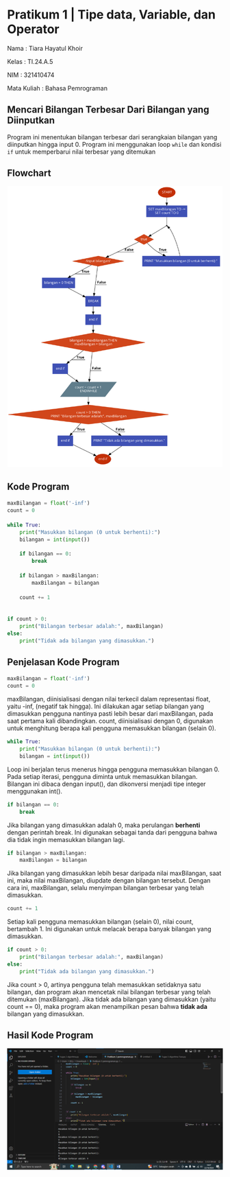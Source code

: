 # Pratikum 1 | Tipe data, Variable, dan Operator

Nama : Tiara Hayatul Khoir

Kelas : TI.24.A.5

NIM : 321410474

Mata Kuliah : Bahasa Pemrograman

## Mencari Bilangan Terbesar Dari Bilangan yang Diinputkan
Program ini menentukan bilangan terbesar dari serangkaian bilangan yang diinputkan hingga input 0. Program ini menggunakan loop `while` dan kondisi `if` untuk memperbarui nilai terbesar yang ditemukan

## Flowchart 
![foto](https://github.com/tir890/foto/blob/be8bd72f0833d80a2f7fb17fc203c5f60e8c6199/code2flow_PCTQl5%20(1).png)

## Kode Program
```Python
maxBilangan = float('-inf')  
count = 0

while True:
    print("Masukkan bilangan (0 untuk berhenti):")
    bilangan = int(input())  

    if bilangan == 0:
        break  

    if bilangan > maxBilangan:
        maxBilangan = bilangan  

    count += 1 


if count > 0:
    print("Bilangan terbesar adalah:", maxBilangan)
else:
    print("Tidak ada bilangan yang dimasukkan.")
```
## Penjelasan Kode Program

```Python
maxBilangan = float('-inf') 
count = 0
```
maxBilangan, diinisialisasi dengan nilai terkecil dalam representasi float, yaitu -inf, (negatif tak hingga). Ini dilakukan agar setiap bilangan yang dimasukkan pengguna nantinya pasti lebih besar dari maxBilangan, pada saat pertama kali dibandingkan.
count, diinisialisasi dengan 0, digunakan untuk menghitung berapa kali pengguna memasukkan bilangan (selain 0).
```Python
while True:
    print("Masukkan bilangan (0 untuk berhenti):")
    bilangan = int(input())
```
Loop ini berjalan terus menerus hingga pengguna memasukkan bilangan 0.
Pada setiap iterasi, pengguna diminta untuk memasukkan bilangan. Bilangan ini dibaca dengan input(), dan dikonversi menjadi tipe integer menggunakan int().
```Python
if bilangan == 0:
    break
```
Jika bilangan yang dimasukkan adalah 0, maka perulangan **berhenti** dengan perintah break. Ini digunakan sebagai tanda dari pengguna bahwa dia tidak ingin memasukkan bilangan lagi.
```Python
if bilangan > maxBilangan:
    maxBilangan = bilangan
```
Jika bilangan yang dimasukkan lebih besar daripada nilai maxBilangan, saat ini, maka nilai maxBilangan, diupdate dengan bilangan tersebut. Dengan cara ini, maxBilangan, selalu menyimpan bilangan terbesar yang telah dimasukkan.
```Python
count += 1
```
Setiap kali pengguna memasukkan bilangan (selain 0), nilai count, bertambah 1. Ini digunakan untuk melacak berapa banyak bilangan yang dimasukkan.
```Python
if count > 0:
    print("Bilangan terbesar adalah:", maxBilangan)
else:
    print("Tidak ada bilangan yang dimasukkan.")
```
Jika count > 0, artinya pengguna telah memasukkan setidaknya satu bilangan, dan program akan mencetak nilai bilangan terbesar yang telah ditemukan (maxBilangan).
Jika tidak ada bilangan yang dimasukkan (yaitu count == 0), maka program akan menampilkan pesan bahwa **tidak ada** bilangan yang dimasukkan.

## Hasil Kode Program
![foto](https://github.com/tir890/foto/blob/c1aa05ea66d0f13ac91dce8f577f427584d2215c/Screenshot%202024-10-22%20144803.png)
